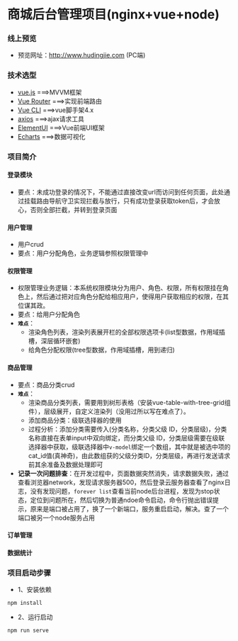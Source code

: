 # 商城后台管理项目(nginx+vue+node)

### 线上预览

- 预览网址：http://www.hudingjie.com (PC端)



### 技术选型

- [vue.js](<https://cn.vuejs.org/>)  ===>MVVM框架
- [Vue Router](<https://cn.vuejs.org/>) ===>实现前端路由
- [Vue CLI](<https://cn.vuejs.org/>)  ===>vue脚手架4.x
- [axios](<https://github.com/axios/axios>) ===>ajax请求工具
- [ElementUI](<https://element.eleme.io/>) ===>Vue前端UI框架    
- [Echarts](<https://echarts.baidu.com/>) ===>数据可视化  

   

### 项目简介

#### 登录模块

- 要点：未成功登录的情况下，不能通过直接改变url而访问到任何页面，此处通过挂载路由导航守卫实现拦截与放行，只有成功登录获取token后，才会放心，否则全部拦截，并转到登录页面

#### 用户管理

- 用户crud
- 要点：用户分配角色，业务逻辑参照权限管理中

#### 权限管理

- 权限管理业务逻辑：本系统权限模块分为用户、角色、权限，所有权限挂在角色上，然后通过把对应角色分配给相应用户，使得用户获取相应的权限，在其位谋其政。
- 要点：给用户分配角色
- **`难点`**：
  - 渲染角色列表，渲染列表展开栏的全部权限选项卡(list型数据，作用域插槽，深层循环嵌套)
  - 给角色分配权限(tree型数据，作用域插槽，用到递归)
#### 商品管理

- 要点：商品分类crud
- **`难点`**：
  - 渲染商品分类列表，需要用到树形表格（安装vue-table-with-tree-grid组件），层级展开，自定义渲染列（没用过所以写在难点了）。
  - 添加商品分类：级联选择器的使用
  - 过程分析：添加分类需要传入(分类名称，分类父级 ID，分类层级)，分类名称直接在表单input中双向绑定，而分类父级 ID，分类层级需要在级联选择器中获取，级联选择器中`v-model`绑定一个数组，其中就是被选中项的cat_id值(真神奇)，由此数组获的父级分类ID，分类层级，再进行发送请求前其余准备及数据处理即可
- **记录一次问题排查**：在开发过程中，页面数据突然消失，请求数据失败，通过查看浏览器network，发现请求服务器500，然后登录云服务器查看了nginx日志，没有发现问题，`forever list`查看当前node后台进程，发现为stop状态，定位到问题所在，然后切换为普通ndoe命令启动，命令行抛出错误提示，原来是端口被占用了，换了一个新端口，服务重启启动，解决。查了一个端口被另一个node服务占用



#### 订单管理



#### 数据统计





### 项目启动步骤

- 1、安装依赖

```
npm install
```

- 2、运行启动

```
npm run serve
```
